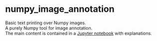 # numpy_image_annotation
Basic text printing over Numpy images.  
A purely Numpy tool for image annotation.  
The main content is contained in a [Jupyter notebook](https://github.com/completementgaga/numpy_image_annotation/blob/main/text_on_image_with_skimage.ipynb)
with explanations.
